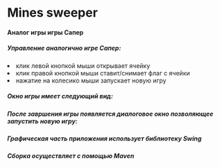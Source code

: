 <h1>Mines sweeper</h1>
<h4> Аналог игры игры Cапер</h4>

<h5>Управление аналогично игре Сапер:</h5>
<li>клик левой кнопкой мыши открывает ячейку</li>
<li>клик правой кнопкой мыши ставит/снимает флаг с ячейки</li>
<li>нажатие на колесико мыши запускает новую игру</li>

<h5>Окно игры имеет следующий вид:</h5>

<h5>После завршения игры появляется диалоговое окно позволяющее запустить новую игру:</h5>

<h5>Графическая часть приложения использует библиотеку Swing<h5>
<h5>Сборка осуществляет с помощью Maven</h5>

